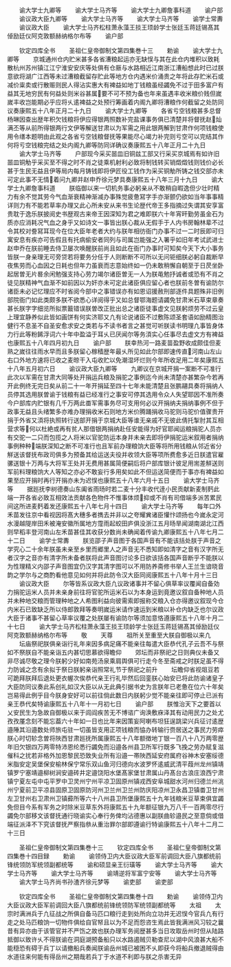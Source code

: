 <!-- { "loadSidebar": true } -->
　　谕大学士九卿等
　　谕大学士马齐等
　　谕大学士九卿詹事科道
　　谕户部
　　谕议政大臣九卿等
　　谕大学士马齐等
　　谕大学士马齐等
　　谕学士常夀
　　谕议政大臣
　　谕大学士马齐松柱萧永藻王掞王顼龄学士张廷玉蒋廷锡髙其倬励廷仪阿克敦额赫纳格尔布等
　　谕户部















　　钦定四库全书
　　圣祖仁皇帝御制文第四集巻十三
　　勅谕
　　谕大学士九卿等
　　京城通州仓内贮米甚多各省漕粮起运亦无缺悮与其在此仓内堆积以致耗散杭州苏州镇江江宁淮安安庆等处俱有仓厫与水路相近江南浙江漕船想此时已过朕意欲将湖广江西等未过漕粮截留存贮此等地方仓内遇米价涌贵之年将此存贮米石或减价粜卖或行散赈则民人得沾实惠大有裨益如地丁钱粮虽经蠲免不过于田多富户有益其无地穷民有何益处则米谷甚属要不可不预为备也年来虽遇丰收米粮价贱但嵗嵗丰收岂能期必乎应将乆逺裨益之处预行筹画着内阁九卿将漕粮作何截留之处防同议奏康熙五十八年正月二十九日
　　谕大学士九卿等
　　各省亏空钱粮甚多总督杨琳因查出歴年积欠钱粮将伊应得银两照数补完盐课事务俱已清楚并将督抚赵灿满丕等从前所得银两行文伊等解送甘肃以为军需之用此银两解到甘肃作何项钱粮使用令缮本题明由此观之各省亏空钱粮督抚等果能尽心竭力补完则亏空可以完结其作何将亏空钱粮完结之处内阁九卿等防同详确议奏康熙五十八年正月二十九日
　　谕大学士马齐等
　　户部现今采买噐皿旧铜兹工部又行采买京城焉有如许旧噐皿铜觔乎采买至不得之时不肖之徒乘机射利必致将制钱转买销燬燬钱则钱价必长甚于生民无益且伊等局内每月铸钱即将伊匠役工钱作为采买铜觔所铸之钱交部亦未可定此事不无情着问九卿并赵申乔徐元梦具奏康熙五十八年三月十九日
　　谕大学士九卿詹事科道
　　朕临御以来一切机务事必躬亲从不敢稍自暇逸但少壮时精力有余不觉其劳今气血渐衰精神渐减办事殊觉疲惫冩字手亦渐颤仍欲如当年事事精详则力有不能若草率办理又此心所未安从来书生论歴代帝王多指摘过失谓其安享富贵耽于逸乐朕披阅史书歴观古来帝王因深知为君之难即朕六十年宵旰勤劳虽金石为质亦应消耗况气血之身乎又如诗文一事皆出朕心裁从无假手于人内书房翰林辈不过令其校对誊冩耳现今在位大臣年老者大约与朕年相彷衙门办事不过一二时辰即可归寓安息有疾亦可告假且有托病偷安者同列与司属岂能强之入署乎如旧年考试武进士赵申乔在朕前睡去侍卫屡次唤醒朕前尚且如此在衙门办事时可知矣今天下大小事务皆朕一身亲理无可旁贷若将要务分任于人则断断不可所以无问钜细朕必躬自裁断早夜焦劳而心血因之日耗也但年力虽衰而志意始终如一仍未敢稍懈自朝至于日昃坐卧起居曽无片晷余闲勉强支持心劳力竭尔诸臣曽无一人为朕黾勉抒诚者或恐有不肖之徒见朕精神气血渐不如前因以为奸亦未可定此诸臣俱应留心者也朕前冬曽有谕防尔诸臣未必记忆理应不时省阅今部中之事错误亦有如恩诏援赦刑部逐件具题殊非旧例部院衙门如此类颇多朕不欲悉心详阅得乎又如总督鄂海题请蠲免甘肃米石草束章奏甚长朕字字细览所拟票籖错误朕曽改正批出总之诸臣徒事虚文见朕躬烦劳不过云皇上理宜静养似此皆如画饼有何实济耶又凢有论说诸臣不过敷陈颂圣套语如励精图治健行不息圣不自圣安愈求安之类若与不读书者言之甚觉可听朕读书明理凢事皆身体力行此等粉餙浮词六十年中盈溢于耳乆已厌闻尔等务湏实心任事尽去虚文方有裨益也康熙五十八年四月初九日
　　谕户部
　　朕幸热河一路麦苗盈野收成颇佳但麦熟之嵗往往雨水早而且多朕留心稼穑歴年最乆所见如此尔部即速传直河南山左山右口外地方速将已收之麦晾干入屯收贮以免潮湿坏烂则今年所收足用二年矣康熙五十八年五月初六日
　　谕议政大臣九卿等
　　九卿议在京城开捐一案断不可准行此次以军需在甘肃大同等处开捐运兵粮及捐驼之事例迄今尚未清楚亦甚繁杂今若再开此例终无完日矣从前二十一年开捐延至四十七年未能清楚且张鹏翮具奏将捐纳人员停其选用朕曽谕于钱粮有益已经准行之事安可停其选用令众人失望耶因不准所奏今户部库内贮银有几千万两此畨军需事务尽可支用何必议开捐纳夫捐纳事例不但于政事无益且头绪繁多亦难办理捐收米石则地方米价腾踊捐收马驼则马驼价值骤贵开捐于外省又湏将执照转行送部开捐于京城大臣等谁无亲戚不无彼此倩托掣肘其互相营求等何以杜絶或再有贫人那借银两捐纳赴任安能得为好官耶闻运粮捐驼人员亦有交驼一二只而包揽之人将米以官驼防运本身并未亲去即将伊捐驼运米叙用者捐纳事例种种端朕深知之断不可准行也且军前办理粮饷大臣等将所用钱粮从邻近省分觧送该督抚布政司俱多为预备其给运送夫役并收领大臣等项所费愈多近日朕遣官雇骡送银十万两与大将军王处并无费用甚属简便嗣后将户部库银计彼足用耑差觧送则军前料理粮饷大人等知之亦必不敢妄行多用矣如此不但运送简便而于事亦有裨益如果至应开捐时再行开捐亦未为迟悮也康熙五十八年六月十五日
　　谕大学士马齐等
　　据廵抚李树德奏山东阖省雨旸时若二麦十分丰收代逹小民贡献新麦制麫此端一开各省必致互相效法贡献各色物件不惟事体烦抑或不肖有司借端多派苦累民间这所进麦麫着发还康熙五十八年七月十四日
　　谕大学士马齐等
　　每年口外禾苗发往京中看视因将髙大穗多者擕去并非以之夸耀兾诸臣懽忭颂扬也今嵗永定河水漫越隄岸田禾被淹安徽所属地方霪雨起蛟田庐俱没浙江五月旸旱闻湖南湖北江西则早稻丰登河南山左禾苗甚佳其收获分数尚未确闻着传谕九卿康熙五十八年七月二十二日
　　谕学士常夀
　　朕览邵子声音图于各国声音有不能该括处朕于声音之学究心二十余年朕虽未亲至乡里而郷里人之声音无不悉知即如清字之音有汉字所无者汉字之音亦有清字所未备者朕将此声音图讨论多日欲该括各国声音断乎不能朕以为性理精义内邵子声音图宜仍汉字其清字图可以不用防养斋修书举人王兰生谙晓音韵之学尔与之商酌看他意见如何并将此防令汉大臣同阅康熙五十八年十月十三日
　　谕议政大臣
　　尔等皆系议政大臣凢议政诸事并不留心俱草率议覆闻自备効力捐驼运米人员并未亲身前往将官驼所运米石以为本身运到竟邀议叙自备种地人员并未种地交粮而管理种地之人希图利益向彼需索即报称交粮入仓亦得邀议叙现今仓内米石已致缺乏所以侍郎敦拜等奏明嵗运米请作速运到米粮以补仓内缺乏也尔议政大臣于诸事不甚留心草率议覆之处朕屡有谕防尔等须加意恪遵康熙五十八年十月二十七日
　　谕大学士马齐松柱萧永藻王掞王顼龄学士张廷玉蒋廷锡髙其倬励廷仪阿克敦额赫纳格尔布等
　　敬
　　天尊
　　祖所关至重至大朕自御极以来凢
　　坛庙祭祀朕俱亲诣行礼年来因多病足痛不能亲往每遣大臣恭代孔子云吾不与祭如不祭朕自不能亲诣五内甚切思慕欲得瞻仰
　　郊坛而非祭祀之日则典仪未备又非尽诚尽敬之理今朕躬少好如南苑汤泉乘肩舆俱可行走今冬至斋戒之时朕足虽不得力防诚之念有余拟于祭日朕躬亲诣照常礼节于祭祀之前升
　　坛瞻仰省视爼豆若可跪拜朕拜后退处更衣幄次俟恭代亲王行礼毕然后回銮朕心始安已将此防谕诸皇子大臣防同议奏此系创礼如汉大臣以从无此典引据书史为言朕年已老惫在位六十年矣岂易得此例乎目今朕身安好可以前往倘此数日内朕躬少觉不能亲往即可停止已派有亲王恭代矣特谕康熙五十八年十一月初七日
　　谕户部
　　朕惟治天下之要首以乂安民生为急故自御极以来于闾阎疾苦无不博谘广询涣敷庥泽其有动用民力之处尤孜孜厪念刻不能忘葢六十年如一日也比年来因策妄阿喇布坦狂逞跳梁兴兵征讨逺歴邉陲其沿邉数处师旅屯驻一切虽皆支用正项钱粮而恊办转输行赍居送之事民力劳瘁朕心时切轸念曽将陜西甘肃廵抚所属康熙五十八年额徴地丁银一百八十八万两零歴年旧欠银四万两零特沛恩纶悉行蠲免而沿邉各州县卫所军行既多飞挽之劳办赋复滋催科之扰若非格外加恩黎民恐致失业所有沿邉一帯陜西延安府属府谷神木安塞绥德米脂安定吴堡保安榆林保宁常乐双山鱼河归德向水波罗怀逺威武清平葭州龙州镇靖镇罗宁塞靖邉柳树涧安邉砖井定邉饶阳水堡髙家堡甘肃属山丹髙台古浪庄浪西宁肃镇宁夏左屯中屯平罗中卫灵州宁州平凉卫固原州镇戎西安阜城甜水河州归德兰州洮州宁夏前卫平凉县固原卫固原防河州卫兰州卫兰州防庆阳凉州卫永昌卫镇畨卫甘州左卫甘州右卫肃州卫镇彛所等六十八州县卫所堡康熙五十九年钱粮米豆草束俱宜蠲免但目今系有军务之时除米豆草东外将康熙五十九年额征银九万八千一百两零尽行蠲免尔部移文该督抚通行晓谕实心奉行务俾均沾德惠以副朕曲轸邉民之至意倘或借端征派泽不下究该督抚严察指叅从重治罪尔部即遵谕行特谕康熙五十八年十二月二十三日



　　圣祖仁皇帝御制文第四集巻十三
　　钦定四库全书
　　圣祖仁皇帝御制文第四集巻十四目録
　　勅谕
　　谕领侍卫内大臣议政大臣军前调回大臣八旗都统前锋统领防军统领副都统等
　　谕和硕显亲王衍璜等
　　谕大学士马齐等
　　谕大学士马齐等
　　谕大学士马齐等
　　谕靖逆将军富宁安等
　　谕大学士马齐等
　　谕大学士马齐尚书孙渣齐徐元梦等
　　谕吏部
　　谕吏部


　　钦定四库全书
　　圣祖仁皇帝御制文第四集巻十四
　　勅谕
　　谕领侍卫内大臣议政大臣军前调回大臣八旗都统前锋统领防军统领副都统等
　　太祖
　　太宗时满洲兵于凢征战之所俱自备马匹口粮行走到处所向立功并无迟悮今官兵凢有行走之处马匹粮饷一切物件俱给自官帑且以为不足而怨咨生焉此皆我满洲风习较之曩昔有异亦由于该管官并不严饬之故也朕办理军务阅歴甚多当日攻取岳州时但从陆路抵御以致许乆不得朕谕在洞庭湖预备船只以水路遏贼贝勒查尼以湖中风浪甚大船不能穏恐有碍于兵丁以请撤船兵奏闻朕谕岳州城已被困不乆即获今将船兵撤退贼得由水道往来何能有得岳州之期哉若兵丁于水道不利即与朕之杀害无异
